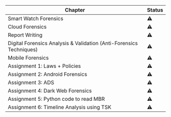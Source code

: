 | Chapter                                                             | Status    |
| ------------------------------------------------------------------- | --------- |
| Smart Watch Forensics                                               | :warning: |
| Cloud Forensics                                                     | :warning: |
| Report Writing                                                      | :warning: |
| Digital Forensics Analysis & Validation (Anti-Forensics Techniques) | :warning: |
| Mobile Forensics                                                    | :warning: |
| Assignment 1: Laws + Policies                                       | :warning: |
| Assignment 2: Android Forensics                                     | :warning: |
| Assignment 3: ADS                                                   | :warning: |
| Assignment 4: Dark Web Forensics                                    | :warning: |
| Assignment 5: Python code to read MBR                               | :warning: |
| Assignment 6: Timeline Analysis using TSK                           | :warning: |
